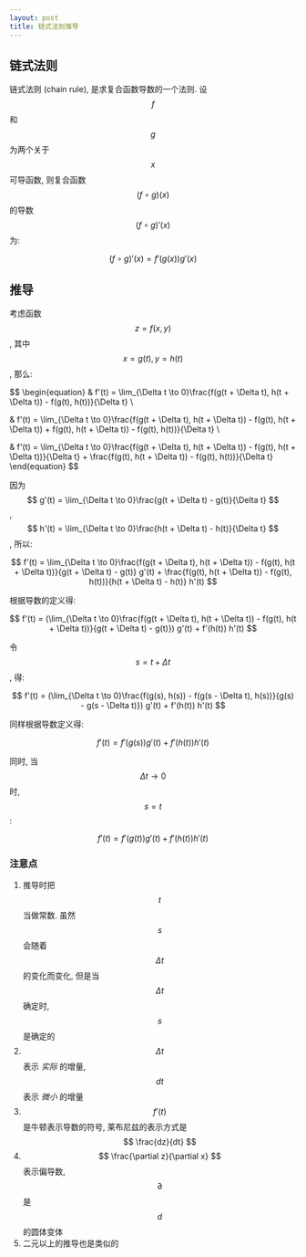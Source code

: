 ```yaml
---
layout: post
title: 链式法则推导
---
```


## 链式法则

链式法则 (chain rule), 是求复合函数导数的一个法则. 设 $$ f $$ 和 $$ g $$ 为两个关于 $$ x $$ 可导函数, 则复合函数 $$ (f \circ g)(x) $$ 的导数 $$ (f \circ g)'(x) $$ 为: 

$$ (f \circ g)'(x) = f'(g(x)) g'(x) $$

## 推导

考虑函数 $$ z = f(x, y) $$, 其中 $$ x = g(t), y = h(t) $$, 那么:

$$
\begin{equation}
& f'(t) = \lim_{\Delta t \to 0}\frac{f(g(t + \Delta t), h(t + \Delta t)) - f(g(t), h(t))}{\Delta t} \\

& f'(t) = \lim_{\Delta t \to 0}\frac{f(g(t + \Delta t), h(t + \Delta t)) - f(g(t), h(t + \Delta t)) + f(g(t), h(t + \Delta t)) - f(g(t), h(t))}{\Delta t} \\

& f'(t) = \lim_{\Delta t \to 0}\frac{f(g(t + \Delta t), h(t + \Delta t)) - f(g(t), h(t + \Delta t))}{\Delta t} + \frac{f(g(t), h(t + \Delta t)) - f(g(t), h(t))}{\Delta t}
\end{equation}
$$

因为 $$ g'(t) = \lim_{\Delta t \to 0}\frac{g(t + \Delta t) - g(t)}{\Delta t} $$,
$$ h'(t) = \lim_{\Delta t \to 0}\frac{h(t + \Delta t) - h(t)}{\Delta t} $$, 所以:

$$
f'(t) = \lim_{\Delta t \to 0}\frac{f(g(t + \Delta t), h(t + \Delta t)) - f(g(t), h(t + \Delta t))}{g(t + \Delta t) - g(t)} g'(t) + \frac{f(g(t), h(t + \Delta t)) - f(g(t), h(t))}{h(t + \Delta t) - h(t)} h'(t)
$$

根据导数的定义得:

$$
f'(t) = (\lim_{\Delta t \to 0}\frac{f(g(t + \Delta t), h(t + \Delta t)) - f(g(t), h(t + \Delta t))}{g(t + \Delta t) - g(t)}) g'(t) + f'(h(t)) h'(t) 
$$

令 $$ s = t + \Delta t $$, 得:

$$
f'(t) = (\lim_{\Delta t \to 0}\frac{f(g(s), h(s)) - f(g(s - \Delta t), h(s))}{g(s) - g(s - \Delta t)}) g'(t) + f'(h(t)) h'(t) 
$$

同样根据导数定义得:

$$
f'(t) = f'(g(s)) g'(t) + f'(h(t)) h'(t) 
$$

同时, 当 $$ \Delta t \to 0 $$ 时, $$ s = t $$:

$$
f'(t) = f'(g(t)) g'(t) + f'(h(t)) h'(t) 
$$

### 注意点

1. 推导时把 $$ t $$ 当做常数. 虽然 $$ s $$ 会随着 $$ \Delta t $$ 的变化而变化, 但是当 $$ \Delta t $$ 确定时, $$ s $$ 是确定的
2. $$ \Delta t $$ 表示 *实际* 的增量, $$ dt $$ 表示 *微小* 的增量
3. $$ f'(t) $$ 是牛顿表示导数的符号, 莱布尼兹的表示方式是 $$ \frac{dz}{dt} $$
4. $$ \frac{\partial z}{\partial x} $$ 表示偏导数, $$ \partial $$ 是 $$ d $$ 的圆体变体
5. 二元以上的推导也是类似的
